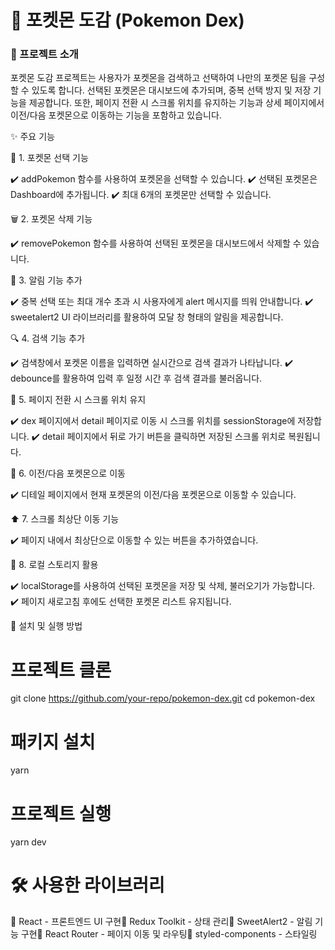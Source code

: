 # 🌟 포켓몬 도감 (Pokemon Dex)

### 📌 프로젝트 소개

포켓몬 도감 프로젝트는 사용자가 포켓몬을 검색하고 선택하여 나만의 포켓몬 팀을 구성할 수 있도록 합니다.
선택된 포켓몬은 대시보드에 추가되며, 중복 선택 방지 및 저장 기능을 제공합니다.
또한, 페이지 전환 시 스크롤 위치를 유지하는 기능과 상세 페이지에서 이전/다음 포켓몬으로 이동하는 기능을 포함하고 있습니다.

✨ 주요 기능

🎯 1. 포켓몬 선택 기능

✔️ addPokemon 함수를 사용하여 포켓몬을 선택할 수 있습니다.
✔️ 선택된 포켓몬은 Dashboard에 추가됩니다.
✔️ 최대 6개의 포켓몬만 선택할 수 있습니다.

🗑️ 2. 포켓몬 삭제 기능

✔️ removePokemon 함수를 사용하여 선택된 포켓몬을 대시보드에서 삭제할 수 있습니다.

🔔 3. 알림 기능 추가

✔️ 중복 선택 또는 최대 개수 초과 시 사용자에게 alert 메시지를 띄워 안내합니다.
✔️ sweetalert2 UI 라이브러리를 활용하여 모달 창 형태의 알림을 제공합니다.

🔍 4. 검색 기능 추가

✔️ 검색창에서 포켓몬 이름을 입력하면 실시간으로 검색 결과가 나타납니다.
✔️ debounce를 활용하여 입력 후 일정 시간 후 검색 결과를 불러옵니다.

📜 5. 페이지 전환 시 스크롤 위치 유지

✔️ dex 페이지에서 detail 페이지로 이동 시 스크롤 위치를 sessionStorage에 저장합니다.
✔️ detail 페이지에서 뒤로 가기 버튼을 클릭하면 저장된 스크롤 위치로 복원됩니다.

🔄 6. 이전/다음 포켓몬으로 이동

✔️ 디테일 페이지에서 현재 포켓몬의 이전/다음 포켓몬으로 이동할 수 있습니다.

⬆️ 7. 스크롤 최상단 이동 기능

✔️ 페이지 내에서 최상단으로 이동할 수 있는 버튼을 추가하였습니다.

💾 8. 로컬 스토리지 활용

✔️ localStorage를 사용하여 선택된 포켓몬을 저장 및 삭제, 불러오기가 가능합니다.
✔️ 페이지 새로고침 후에도 선택한 포켓몬 리스트 유지됩니다.

🚀 설치 및 실행 방법

# 프로젝트 클론

git clone https://github.com/your-repo/pokemon-dex.git
cd pokemon-dex

# 패키지 설치

yarn

# 프로젝트 실행

yarn dev

# 🛠️ 사용한 라이브러리

📌 React - 프론트엔드 UI 구현📌 Redux Toolkit - 상태 관리📌 SweetAlert2 - 알림 기능 구현📌 React Router - 페이지 이동 및 라우팅📌 styled-components - 스타일링

